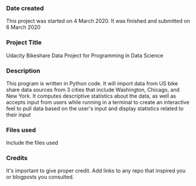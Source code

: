 ### Date created
This project was started on 4 March 2020. It was finished and submitted on 6 March 2020  

### Project Title
Udacity Bikeshare Data Project for Programming in Data Science

### Description
This program is written in Python code.  It will import data from US bike share data sources from 3 cities that include Washington, Chicago, and New York.  It computes descriptive statistics about the data, as well as accepts input from users while running in a terminal to create an interactive feel to pull data based on the user's input and display statistics related to their input

### Files used
Include the files used

### Credits
It's important to give proper credit. Add links to any repo that inspired you or blogposts you consulted.

